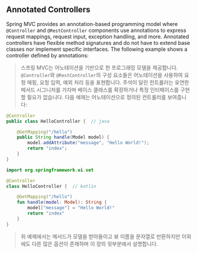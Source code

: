 ## Annotated Controllers

Spring MVC provides an annotation-based programming model where `@Controller` and `@RestController` components use annotations to express request mappings, request input, exception handling, and more. Annotated controllers have flexible method signatures and do not have to extend base classes nor implement specific interfaces. The following example shows a controller defined by annotations:

> 스프링 MVC는 어노테이션을 기반으로 한 프로그래밍 모델을 제공합니다.
> `@Controller`와 `@RestController`의 구성 요소들은 어노테이션을 사용하여 요청 매핑, 요청 입력, 예외 처리 등을 표현합니다.
> 주석이 달린 컨트롤러는 유연한 메서드 시그니처를 가지며 베이스 클래스를 확장하거나 특정 인터페이스를 구현할 필요가 없습니다.
> 다음 예제는 어노테이션으로 정의된 컨트롤러를 보여줍니다:

``` java
@Controller
public class HelloController {  // java

	@GetMapping("/hello")
	public String handle(Model model) {
		model.addAttribute("message", "Hello World!");
		return "index";
	}
}
```

``` kotlin
import org.springframework.ui.set

@Controller
class HelloController {  // kotlin

	@GetMapping("/hello")
	fun handle(model: Model): String {
		model["message"] = "Hello World!"
		return "index"
	}
}
```

> 위 예제에서는 메서드가 모델을 받아들이고 뷰 이름을 문자열로 반환하지만 이외에도 다른 많은 옵션이 존재하며 이 장의 뒷부분에서 설명합니다.
